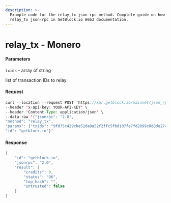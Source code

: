 ```yaml
---
description: >-
  Example code for the relay_tx json-rpc method. Сomplete guide on how to use
  relay_tx json-rpc in GetBlock.io Web3 documentation.
---
```


# relay\_tx - Monero

#### Parameters

`txids` - array of string

list of transaction IDs to relay

#### Request

```java
curl --location --request POST 'https://xmr.getblock.io/mainnet/json_rpc' \ 
--header 'x-api-key: YOUR-API-KEY' \ 
--header 'Content-Type: application/json' \ 
--data-raw '{"jsonrpc": "2.0",
"method": "relay_tx",
"params": {"txids": "9fd75c429cbe52da9a52f2ffc5fbd107fe7fd2099c0d8de274dc8a67e0c98613"},
"id": "getblock.io"}'
```

#### Response

```java
{
    "id": "getblock.io",
    "jsonrpc": "2.0",
    "result": {
        "credits": 0,
        "status": "OK",
        "top_hash": "",
        "untrusted": false
    }
}
```
